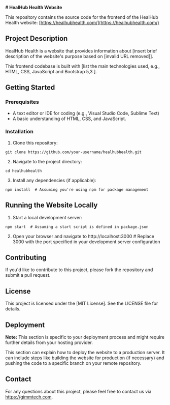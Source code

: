 **# HealHub Health Website**

This repository contains the source code for the frontend of the HealHub Health website: [https://healhubhealth.com/](https://healhubhealth.com/)

## Project Description

HealHub Health is a website that provides information about [insert brief description of the website's purpose based on [invalid URL removed]]. 

This frontend codebase is built with [list the main technologies used, e.g., HTML, CSS, JavaScript and Bootstrap 5,3 ].

## Getting Started

### Prerequisites

* A text editor or IDE for coding (e.g., Visual Studio Code, Sublime Text)
* A basic understanding of HTML, CSS, and JavaScript.

### Installation

1. Clone this repository:

```
git clone https://github.com/your-username/healhubhealth.git
```

2. Navigate to the project directory:
 
```
cd healhubhealth
```

3. Install any dependencies (if applicable):

```
npm install  # Assuming you're using npm for package management
```

## Running the Website Locally

1. Start a local development server:

```
npm start  # Assuming a start script is defined in package.json
```

2. Open your browser and navigate to http://localhost:3000  # Replace 3000 with the port specified in your development server configuration

## Contributing

If you'd like to contribute to this project, please fork the repository and submit a pull request.

## License

This project is licensed under the [MIT License]. See the LICENSE file for details.

## Deployment

**Note:** This section is specific to your deployment process and might require further details from your hosting provider.

This section can explain how to deploy the website to a production server. It can include steps like building the website for production (if necessary) and pushing the code to a specific branch on your remote repository.

## Contact

For any questions about this project, please feel free to contact us via https://gimmtech.com.

